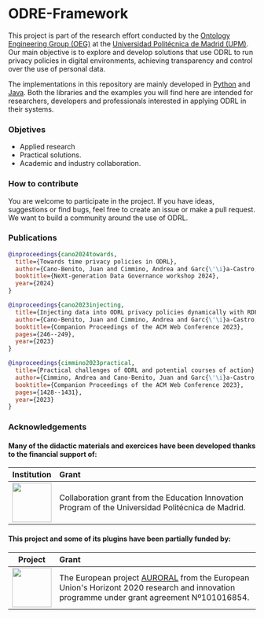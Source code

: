 
# ODRE-Framework

This project is part of the research effort conducted by the [Ontology Engineering Group (OEG)](https://oeg.fi.upm.es/) at the [Universidad Politécnica de Madrid (UPM)](https://www.upm.es/). Our main objective is to explore and develop solutions that use ODRL to run privacy policies in digital environments, achieving transparency and control over the use of personal data.

The implementations in this repository are mainly developed in [Python](https://github.com/ODRE-Framework/odre-python) and [Java](https://github.com/ODRE-Framework/odre-java). Both the libraries and the examples you will find here are intended for researchers, developers and professionals interested in applying ODRL in their systems.

### Objetives

 - Applied research
 - Practical solutions. 
 - Academic and industry collaboration.

### How to contribute

You are welcome to participate in the project. If you have ideas, suggestions or find bugs, feel free to create an issue or make a pull request. We want to build a community around the use of ODRL.

### Publications

```bibtex
@inproceedings{cano2024towards,
  title={Towards time privacy policies in ODRL},
  author={Cano-Benito, Juan and Cimmino, Andrea and Garc{\'\i}a-Castro, Ra{\'u}l},
  booktitle={NeXt-generation Data Governance workshop 2024},
  year={2024}
}

@inproceedings{cano2023injecting,
  title={Injecting data into ODRL privacy policies dynamically with RDF mappings},
  author={Cano-Benito, Juan and Cimmino, Andrea and Garc{\'\i}a-Castro, Ra{\'u}l},
  booktitle={Companion Proceedings of the ACM Web Conference 2023},
  pages={246--249},
  year={2023}
}

@inproceedings{cimmino2023practical,
  title={Practical challenges of ODRL and potential courses of action},
  author={Cimmino, Andrea and Cano-Benito, Juan and Garc{\'\i}a-Castro, Ra{\'u}l},
  booktitle={Companion Proceedings of the ACM Web Conference 2023},
  pages={1428--1431},
  year={2023}
}
```

### Acknowledgements

#### Many of the didactic materials and exercices have been developed thanks to the financial support of:

| Institution       | Grant |
 |   :---:      |      :---      |
 | <img src="https://github.com/ODRE-Framework/ODRE-Framework/img/upm.png" height="80"/>  | Collaboration grant from the Education Innovation Program of the Universidad Politécnica de Madrid. |


#### This project and some of its plugins have been partially funded by:

 | Project       | Grant |
 |   :---:      |      :---      |
 | <img src="https://github.com/ODRE-Framework/ODRE-Framework/img/auroral.png" height="80"/>   | The European project [AURORAL](https://www.auroral.eu/) from the European Union's Horizont 2020 research and innovation programme under grant agreement Nº101016854. |
